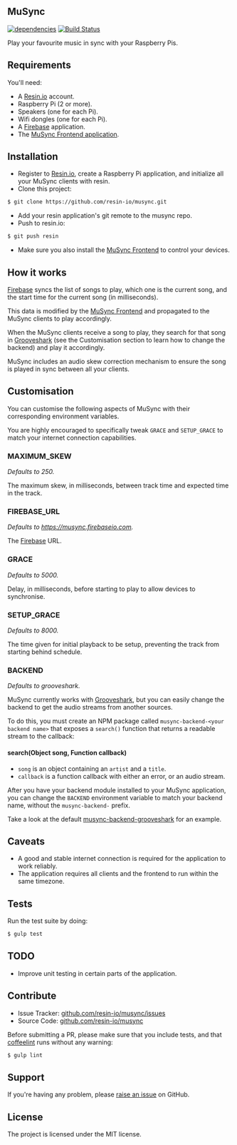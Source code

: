 MuSync
------

[![dependencies](https://david-dm.org/resin-io/musync.png)](https://david-dm.org/resin-io/musync.png)
[![Build Status](https://travis-ci.org/resin-io/musync.svg?branch=master)](https://travis-ci.org/resin-io/musync)

Play your favourite music in sync with your Raspberry Pis.

Requirements
------------

You'll need:

- A [Resin.io](https://resin.io) account.
- Raspberry Pi (2 or more).
- Speakers (one for each Pi).
- Wifi dongles (one for each Pi).
- A [Firebase](https://www.firebase.com) application.
- The [MuSync Frontend application](https://github.com/jviotti/musync-frontend).

Installation
------------

- Register to [Resin.io](https://resin.io), create a Raspberry Pi application, and initialize all your MuSync clients with resin.
- Clone this project:

```sh
$ git clone https://github.com/resin-io/musync.git
```

- Add your resin application's git remote to the musync repo.
- Push to resin.io:

```sh
$ git push resin
```

- Make sure you also install the [MuSync Frontend](https://github.com/jviotti/musync-frontend) to control your devices.

How it works
------------

[Firebase](https://www.firebase.com) syncs the list of songs to play, which one is the current song, and the start time for the current song (in milliseconds).

This data is modified by the [MuSync Frontend](https://github.com/jviotti/musync-frontend) and propagated to the MuSync clients to play accordingly.

When the MuSync clients receive a song to play, they search for that song in [Grooveshark](http://grooveshark.com) (see the Customisation section to learn how to change the backend) and play it accordingly.

MuSync includes an audio skew correction mechanism to ensure the song is played in sync between all your clients.

Customisation
-------------

You can customise the following aspects of MuSync with their corresponding environment variables. 

You are highly encouraged to specifically tweak `GRACE` and `SETUP_GRACE` to match your internet connection capabilities.

### MAXIMUM_SKEW

*Defaults to 250.*

The maximum skew, in milliseconds, between track time and expected time in the track.

### FIREBASE_URL

*Defaults to https://musync.firebaseio.com.*

The [Firebase](https://www.firebase.com) URL.

### GRACE

*Defaults to 5000.*

Delay, in milliseconds, before starting to play to allow devices to synchronise.

### SETUP_GRACE

*Defaults to 8000.*

The time given for initial playback to be setup, preventing the track from starting behind schedule.

### BACKEND

*Defaults to grooveshark.*

MuSync currently works with [Grooveshark](http://grooveshark.com), but you can easily change the backend to get the audio streams from another sources.

To do this, you must create an NPM package called `musync-backend-<your backend name>` that exposes a `search()` function that returns a readable stream to the callback:

#### search(Object song, Function callback)

- `song` is an object containing an `artist` and a `title`.
- `callback` is a function callback with either an error, or an audio stream.

After you have your backend module installed to your MuSync application, you can change the `BACKEND` environment variable to match your backend name, without the `musync-backend-` prefix.

Take a look at the default [musync-backend-grooveshark](https://github.com/resin-io/musync-backend-grooveshark) for an example.

Caveats
-------

- A good and stable internet connection is required for the application to work reliably.
- The application requires all clients and the frontend to run within the same timezone.

Tests
-----

Run the test suite by doing:

```sh
$ gulp test
```

TODO
----

- Improve unit testing in certain parts of the application.

Contribute
----------

- Issue Tracker: [github.com/resin-io/musync/issues](https://github.com/resin-io/musync/issues)
- Source Code: [github.com/resin-io/musync](https://github.com/resin-io/musync)

Before submitting a PR, please make sure that you include tests, and that [coffeelint](http://www.coffeelint.org/) runs without any warning:

```sh
$ gulp lint
```

Support
-------

If you're having any problem, please [raise an issue](https://github.com/resin-io/musync/issues/new) on GitHub.

License
-------

The project is licensed under the MIT license.
